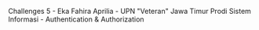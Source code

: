 Challenges 5 - Eka Fahira Aprilia - UPN "Veteran" Jawa Timur Prodi Sistem Informasi - Authentication & Authorization
